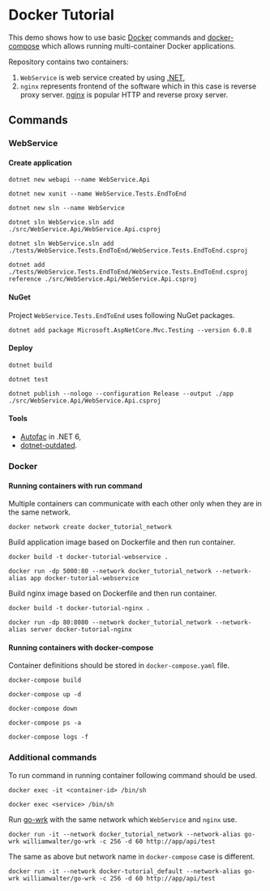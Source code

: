 # Docker Tutorial

This demo shows how to use basic [Docker](https://www.docker.com/) commands and [docker-compose](https://docs.docker.com/compose/) which allows running multi-container Docker applications.

Repository contains two containers:
1. `WebService` is web service created by using [.NET](https://dotnet.microsoft.com/download),
2. `nginx` represents frontend of the software which in this case is reverse proxy server. [nginx](https://nginx.org/en/) is popular HTTP and reverse proxy server.

## Commands

### WebService

#### Create application

```
dotnet new webapi --name WebService.Api
```

```
dotnet new xunit --name WebService.Tests.EndToEnd
```

```
dotnet new sln --name WebService
```

```
dotnet sln WebService.sln add ./src/WebService.Api/WebService.Api.csproj
```

```
dotnet sln WebService.sln add ./tests/WebService.Tests.EndToEnd/WebService.Tests.EndToEnd.csproj
```

```
dotnet add ./tests/WebService.Tests.EndToEnd/WebService.Tests.EndToEnd.csproj reference ./src/WebService.Api/WebService.Api.csproj
```

#### NuGet

Project `WebService.Tests.EndToEnd` uses following NuGet packages.

```
dotnet add package Microsoft.AspNetCore.Mvc.Testing --version 6.0.8
```

#### Deploy

```
dotnet build
```

```
dotnet test
```

```
dotnet publish --nologo --configuration Release --output ./app ./src/WebService.Api/WebService.Api.csproj
```

#### Tools

- [Autofac](https://github.com/autofac/Autofac.Extensions.DependencyInjection/issues/97) in .NET 6,
- [dotnet-outdated](https://github.com/dotnet-outdated/dotnet-outdated).

### Docker

#### Running containers with run command

Multiple containers can communicate with each other only when they are in the same network.

```
docker network create docker_tutorial_network
```

Build application image based on Dockerfile and then run container.

```
docker build -t docker-tutorial-webservice .
```

```
docker run -dp 5000:80 --network docker_tutorial_network --network-alias app docker-tutorial-webservice
```

Build nginx image based on Dockerfile and then run container.

```
docker build -t docker-tutorial-nginx .
```

```
docker run -dp 80:8080 --network docker_tutorial_network --network-alias server docker-tutorial-nginx
```

#### Running containers with docker-compose

Container definitions should be stored in `docker-compose.yaml` file.

```
docker-compose build
```

```
docker-compose up -d
```

```
docker-compose down
```

```
docker-compose ps -a
```

```
docker-compose logs -f
```

### Additional commands

To run command in running container following command should be used.

```
docker exec -it <container-id> /bin/sh
```

```
docker exec <service> /bin/sh
```

Run [go-wrk](https://github.com/tsliwowicz/go-wrk) with the same network which `WebService` and `nginx` use.

```
docker run -it --network docker_tutorial_network --network-alias go-wrk williamwalter/go-wrk -c 256 -d 60 http://app/api/test
```

The same as above but network name in `docker-compose` case is different.

```
docker run -it --network docker-tutorial_default --network-alias go-wrk williamwalter/go-wrk -c 256 -d 60 http://app/api/test
```

